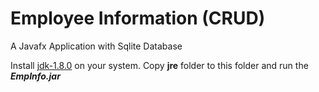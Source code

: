 # Employee Information (CRUD)
A Javafx Application with Sqlite Database

Install <a href="https://www.oracle.com/java/technologies/javase/javase-jdk8-downloads.html">jdk-1.8.0</a> on your system. Copy <b>jre</b> folder to this folder and run the <i><b>EmpInfo.jar</b></i>
  
  
